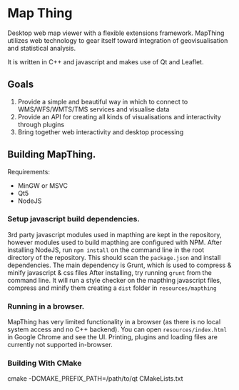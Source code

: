 # Map Thing

Desktop web map viewer with a flexible extensions framework. MapThing utilizes web technology to gear itself toward integration of geovisualisation and statistical analysis. 

It is written in C++ and javascript and makes use of Qt and Leaflet.

## Goals
1. Provide a simple and beautiful way in which to connect to WMS/WFS/WMTS/TMS services and visualise data
2. Provide an API for creating all kinds of visualisations and interactivity through plugins
3. Bring together web interactivity and desktop processing 

## Building MapThing.

Requirements:

- MinGW or MSVC
- Qt5
- NodeJS

### Setup javascript build dependencies.

3rd party javascript modules used in mapthing are kept in the repository, however modules used to build
mapthing are configured with NPM. After installing NodeJS, run `npm install` on the command line in the root directory
of the repository. 
This should scan the `package.json` and install dependencies. The main dependency is Grunt, which is used to compress & minify javascript & css files
After installing, try running `grunt` from the command line. It will run a style checker on the mapthing javascript files, compress and minify them creating a 
`dist` folder in `resources/mapthing`

### Running in a browser.

MapThing has very limited functionality in a browser (as there is no local system access and no C++ backend). 
You can open `resources/index.html` in Google Chrome and see the UI. Printing, plugins and loading files are currently not supported in-browser. 


### Building With CMake

cmake -DCMAKE_PREFIX_PATH=/path/to/qt CMakeLists.txt
